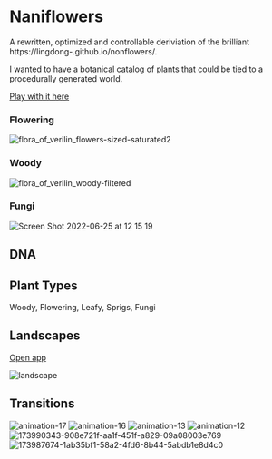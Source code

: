 # Naniflowers

A rewritten, optimized and controllable deriviation of the brilliant https://lingdong-.github.io/nonflowers/. 

I wanted to have a botanical catalog of plants that could be tied to a procedurally generated world. 

[Play with it here](https://esmarkowski.github.io/nonflowers/catalog?plantType=flowers)

### Flowering
![flora_of_verilin_flowers-sized-saturated2](https://user-images.githubusercontent.com/4501/174100130-186b6583-641f-48f1-a289-972be3f025e8.png)


### Woody
![flora_of_verilin_woody-filtered](https://user-images.githubusercontent.com/4501/174102127-5d5fb7be-58fe-46b7-9864-021f24a452d2.png)


### Fungi

![Screen Shot 2022-06-25 at 12 15 19](https://user-images.githubusercontent.com/4501/175782010-667ff159-fde2-463f-adde-233cb473dcde.png)



## DNA 

## Plant Types

Woody, Flowering, Leafy, Sprigs, Fungi

## Landscapes

[Open app](https://esmarkowski.github.io/nonflowers/landscape?plantType=flowers)

![landscape](https://user-images.githubusercontent.com/4501/175781769-aabe64c8-b6b3-4f3d-9b4d-99ee8e11dcb6.png)


## Transitions


![animation-17](https://user-images.githubusercontent.com/4501/174102470-d1752b73-4ec3-49b6-b9e6-d70a5995330a.png)
![animation-16](https://user-images.githubusercontent.com/4501/174102496-8aae5d71-9175-427d-977b-88b97571c60c.png)
![animation-13](https://user-images.githubusercontent.com/4501/174102526-0edd3ebe-f8cd-4203-89e3-e4eaa734f087.png)
![animation-12](https://user-images.githubusercontent.com/4501/174102557-1f1114a9-9003-41ae-8fd9-6b741825bc85.png)
![173990343-908e721f-aa1f-451f-a829-09a08003e769](https://user-images.githubusercontent.com/4501/174102871-fd6f8709-e377-4cce-b051-dac2edeccefb.png)
![173987674-1ab35bf1-58a2-4fd6-8b44-5abdb1e8d4c0](https://user-images.githubusercontent.com/4501/174103038-140e773d-6105-4f59-9586-c503d274967c.png)

